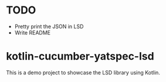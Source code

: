 # TODO
- Pretty print the JSON in LSD
- Write README

# kotlin-cucumber-yatspec-lsd

This is a demo project to showcase the LSD library using Kotlin.
